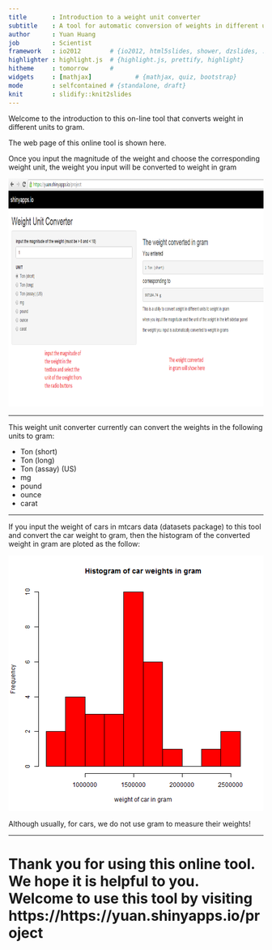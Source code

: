 ```yaml
---
title       : Introduction to a weight unit converter
subtitle    : A tool for automatic conversion of weights in different units
author      : Yuan Huang
job         : Scientist
framework   : io2012        # {io2012, html5slides, shower, dzslides, ...}
highlighter : highlight.js  # {highlight.js, prettify, highlight}
hitheme     : tomorrow      # 
widgets     : [mathjax]            # {mathjax, quiz, bootstrap}
mode        : selfcontained # {standalone, draft}
knit        : slidify::knit2slides
---
```


<p > Welcome to the introduction to this on-line tool that converts weight in different units to gram.</p>
<p>The web page of this online tool is shown here.</p>
<p>Once you input the magnitude of the weight and choose the corresponding weight unit, the weight you input will be converted to weight in gram</p>

<img src="./assets/img/demo.png" height="450" width="840">

---

This weight unit converter currently can convert the weights in the following units to gram:
<ul>
  <li>Ton (short)</li>
  <li>Ton (long)</li>
  <li>Ton (assay) (US)</li>
  <li>mg</li>
  <li>pound</li>
  <li>ounce</li>
  <li>carat</li>
</ul>


--- 
<p>If you input the weight of cars in mtcars data (datasets package) to this tool and convert the car weight to gram, then
the histogram of the converted weight in gram are ploted as the follow:

![plot of chunk unnamed-chunk-1](assets/fig/unnamed-chunk-1-1.png) 

<p>Although usually, for cars, we do not use gram to measure their weights!


---

<h1>Thank you for using this online tool. We hope it is helpful to you.
Welcome to use this tool by visiting https://https://yuan.shinyapps.io/project
